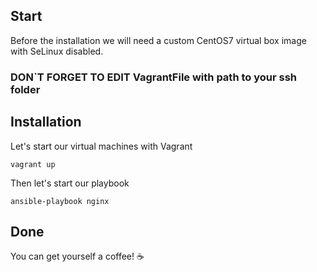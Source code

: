## Start

Before the installation we will need a custom CentOS7 virtual box image with SeLinux disabled.

### DON`T FORGET TO EDIT VagrantFile with path to your ssh folder

## Installation

Let's start our virtual machines with Vagrant
```
vagrant up
```
Then let's start our playbook

```
ansible-playbook nginx
```

## Done

You can get yourself a coffee! ☕
